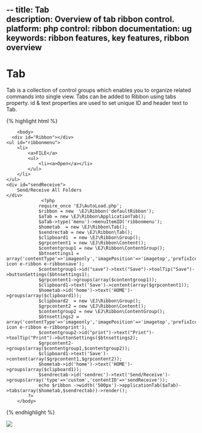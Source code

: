 --
title: Tab	
description: Overview of tab ribbon control.
platform: php
control: ribbon
documentation: ug
keywords: ribbon features, key features, ribbon overview 
---

# Tab

Tab is a collection of control groups which enables you to organize related commands into single view. Tabs can be added to Ribbon using tabs property. id & text properties are used to set unique ID and header text to Tab.

{% highlight html %}

        <body>
      <div id="Ribbon"></div>
    <ul id="ribbonmenu">
        <li>
            <a>FILE</a>
            <ul>
                <li><a>Open</a></li>
            </ul>
        </li>
    </ul>
    <div id="sendReceive">
        Send/Receive All Folders
    </div>
                 <?php 
                require_once 'EJ\AutoLoad.php';
                $ribbon = new  \EJ\Ribbon('defaultRibbon');
                $aTab = new \EJ\Ribbon\ApplicationTab();
                $aTab->type('menu')->menuItemID('ribbonmenu'); 
                $hometab  = new \EJ\Ribbon\Tab();
                $sendrectab = new \EJ\Ribbon\Tab();
                $clipboard1  = new \EJ\Ribbon\Group();
                $grpcontent1 = new \EJ\Ribbon\Content();
                $contentgroup1 = new \EJ\Ribbon\ContentGroup();
                $btnsettings1 = array('contentType'=>'imageonly','imagePosition'=>'imagetop','prefixIcon'=>'e-icon e-ribbon e-ribbonsave');
                $contentgroup1->id("save")->text("Save")->toolTip("Save")->buttonSettings($btnsettings1);     
                $grpcontent1->groups(array($contentgroup1));
                $clipboard1->text('Save')->content(array($grpcontent1));
                $hometab->id('home')->text('HOME')->groups(array($clipboard1));
                $clipboard2  = new \EJ\Ribbon\Group();
                $grpcontent2 = new \EJ\Ribbon\Content();
                $contentgroup2 = new \EJ\Ribbon\ContentGroup();
                $btnsettings2 = array('contentType'=>'imageonly','imagePosition'=>'imagetop','prefixIcon'=>'e-icon e-ribbon e-ribbonprint');
                $contentgroup2->id("print")->text("Print")->toolTip("Print")->buttonSettings($btnsettings2);   
                $grpcontent2->groups(array($contentgroup1,$contentgroup2));
                $clipboard1->text('Save')->content(array($grpcontent1,$grpcontent2));
                $hometab->id('home')->text('HOME')->groups(array($clipboard1));
                $sendrectab->id('sendrec')->text('Send/Receive')->groups(array('type'=>'custom','contentID'=>'sendReceive'));
                echo $ribbon ->width('500px')->applicationTab($aTab)->tabs(array($hometab,$sendrectab))->render();
            ?>
        </body>

{% endhighlight %}

![](tab_img1.png)